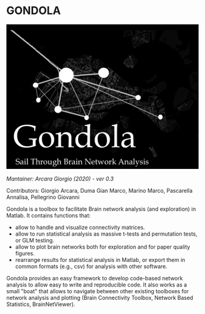# GONDOLA

![alt text](/Logo/GondolaLogo.png)

*Mantainer: Arcara Giorgio (2020) - ver 0.3*

Contributors: Giorgio Arcara, Duma Gian Marco, Marino Marco, Pascarella Annalisa, Pellegrino Giovanni 

Gondola is a toolbox to facilitate Brain network analysis (and exploration) in Matlab.
It contains functions that:

- allow to handle and visualize connectivity matrices.
- allow to run statistical analysis as massive t-tests and permutation tests, or GLM testing.
- allow to plot brain networks both for exploration and for paper quality figures.
- rearrange results for statistical analysis in Matlab, or export them in common formats (e.g., csv) for analysis with other software.
 
Gondola provides an easy framework to develop code-based network analysis to allow easy to write and reproducible code. It also works as a small "boat" that allows to navigate between other existing toolboxes for network analysis and plotting (Brain Connectivity Toolbox, Network Based Statistics, BrainNetViewer).


